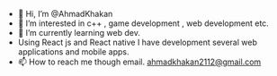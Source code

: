 - 👋 Hi, I’m @AhmadKhakan
- 👀 I’m interested in c++ , game development , web development etc.
- 🌱 I’m currently learning web dev.
- Using React js and React native I have development several web applications and mobile apps.
- 📫 How to reach me though email.
ahmadkhakan2112@gmail.com

<!---
AhmadKhakan/AhmadKhakan is a ✨ special ✨ repository because its `README.md` (this file) appears on your GitHub profile.
You can click the Preview link to take a look at your changes.
--->
